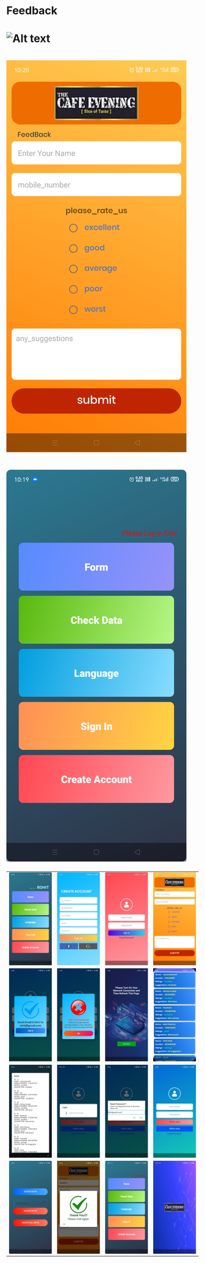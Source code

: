# Feedback
# ![Alt text](https://i.pcmag.com/imagery/reviews/03aizylUVApdyLAIku1AvRV-39.fit_scale.size_760x427.v1605559903.png "Optional title")
# ![Alt text](/form.jpg?raw=true "Optional Title")
# ![Alt text](/ScreenShots/homePageNoLogin.jpg?raw=true "Optional Title")  



<table style="width:100%">

<tr>
    <td><img src="/ScreenShots/HomePageLogIn.jpg"/></td>
    <td><img src="/ScreenShots/CreateAccount.jpg"/></td> 
    <td><img src="/ScreenShots/SignPage.jpg"/></td>
    <td><img src="/ScreenShots/form.jpg"/></td>
  </tr>
 
  <tr>
    <td><img src="/ScreenShots/ResetMailSend.jpg"/></td>
    <td><img src="/ScreenShots/ResetMailFail.jpg"/></td> 
    <td><img src="/ScreenShots/No%20Internet.jpg"/></td>
    <td><img src="/ScreenShots/Online%20Data.jpg"/></td>

  </tr>
<tr>
    <td><img src="/ScreenShots/Offline%20data.jpg"/></td>
    <td><img src="/ScreenShots/Loading.jpg"/></td>
    <td><img src="/ScreenShots/ResetMailDialog.jpg"/></td>
    <td><img src="/ScreenShots/DatacheckLogin.jpg"/></td>
  </tr>

  <tr>
    <td><img src="/ScreenShots/offlineDataOptions.jpg"/></td>
    <td><img src="/ScreenShots/Success.jpg"/></td>
    <td><img src="/ScreenShots/homePageNoLogin.jpg"/></td>
    <td><img src="/ScreenShots/Splashscreen.jpg"/></td>
  </tr>
</table>
